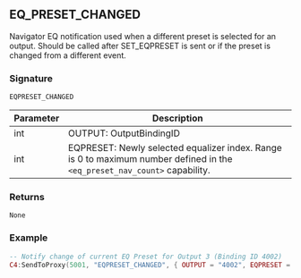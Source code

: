 ## EQ\_PRESET\_CHANGED

Navigator EQ notification used when a different preset is selected for an output.  Should be called after SET\_EQPRESET is sent or if the preset is changed from a different event. 



### Signature

`EQPRESET_CHANGED`


| Parameter | Description |
| --- | --- |
| int | OUTPUT: OutputBindingID |
| int | EQPRESET: Newly selected equalizer index. Range is 0 to maximum number defined in the  `<eq_preset_nav_count>` capability. |


### Returns

`None`


### Example

```lua
-- Notify change of current EQ Preset for Output 3 (Binding ID 4002)
C4:SendToProxy(5001, "EQPRESET_CHANGED", { OUTPUT = "4002", EQPRESET = 2 }, "NOTIFY")
```
